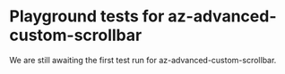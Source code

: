 # Playground tests for az-advanced-custom-scrollbar
We are still awaiting the first test run for az-advanced-custom-scrollbar.

